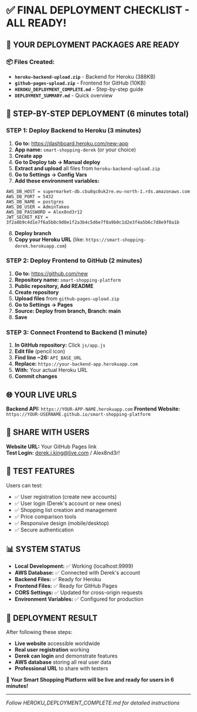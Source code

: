 # ✅ FINAL DEPLOYMENT CHECKLIST - ALL READY!

## 🎯 YOUR DEPLOYMENT PACKAGES ARE READY

### 📦 Files Created:
- **`heroku-backend-upload.zip`** - Backend for Heroku (388KB)
- **`github-pages-upload.zip`** - Frontend for GitHub (10KB)
- **`HEROKU_DEPLOYMENT_COMPLETE.md`** - Step-by-step guide
- **`DEPLOYMENT_SUMMARY.md`** - Quick overview

## 🚀 STEP-BY-STEP DEPLOYMENT (6 minutes total)

### STEP 1: Deploy Backend to Heroku (3 minutes)
1. **Go to:** https://dashboard.heroku.com/new-app
2. **App name:** `smart-shopping-derek` (or your choice)
3. **Create app**
4. **Go to Deploy tab → Manual deploy**
5. **Extract and upload** all files from `heroku-backend-upload.zip`
6. **Go to Settings → Config Vars**
7. **Add these environment variables:**

```
AWS_DB_HOST = supermarket-db.cbu8qc0uk2re.eu-north-1.rds.amazonaws.com
AWS_DB_PORT = 5432
AWS_DB_NAME = postgres
AWS_DB_USER = AdminTakeo
AWS_DB_PASSWORD = Alex8nd3r12
JWT_SECRET_KEY = 3f2a8b9c4d1e7f6a5b8c9d0e1f2a3b4c5d6e7f8a9b0c1d2e3f4a5b6c7d8e9f0a1b
```

8. **Deploy branch**
9. **Copy your Heroku URL** (like: `https://smart-shopping-derek.herokuapp.com`)

### STEP 2: Deploy Frontend to GitHub (2 minutes)
1. **Go to:** https://github.com/new
2. **Repository name:** `smart-shopping-platform`
3. **Public repository, Add README**
4. **Create repository**
5. **Upload files** from `github-pages-upload.zip`
6. **Go to Settings → Pages**
7. **Source: Deploy from branch, Branch: main**
8. **Save**

### STEP 3: Connect Frontend to Backend (1 minute)
1. **In GitHub repository:** Click `js/app.js`
2. **Edit file** (pencil icon)
3. **Find line ~26:** `API_BASE_URL`
4. **Replace:** `https://your-backend-app.herokuapp.com`
5. **With:** Your actual Heroku URL
6. **Commit changes**

## 🌐 YOUR LIVE URLS

**Backend API:** `https://YOUR-APP-NAME.herokuapp.com`
**Frontend Website:** `https://YOUR-USERNAME.github.io/smart-shopping-platform`

## 👥 SHARE WITH USERS

**Website URL:** Your GitHub Pages link  
**Test Login:** derek.j.king@live.com / Alex8nd3r!

## 🧪 TEST FEATURES

Users can test:
- ✅ User registration (create new accounts)
- ✅ User login (Derek's account or new ones)
- ✅ Shopping list creation and management
- ✅ Price comparison tools
- ✅ Responsive design (mobile/desktop)
- ✅ Secure authentication

## 📊 SYSTEM STATUS

- **Local Development:** ✅ Working (localhost:9999)
- **AWS Database:** ✅ Connected with Derek's account
- **Backend Files:** ✅ Ready for Heroku
- **Frontend Files:** ✅ Ready for GitHub Pages
- **CORS Settings:** ✅ Updated for cross-origin requests
- **Environment Variables:** ✅ Configured for production

## 🎉 DEPLOYMENT RESULT

After following these steps:
- **Live website** accessible worldwide
- **Real user registration** working
- **Derek can login** and demonstrate features
- **AWS database** storing all real user data
- **Professional URL** to share with testers

**🚀 Your Smart Shopping Platform will be live and ready for users in 6 minutes!**

---
*Follow HEROKU_DEPLOYMENT_COMPLETE.md for detailed instructions*
